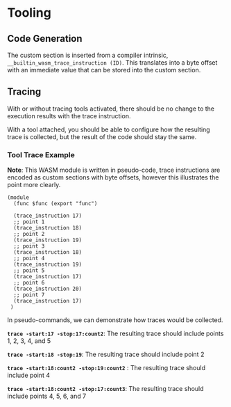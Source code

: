 # Tooling

## Code Generation

The custom section is inserted from a compiler intrinsic, `__builtin_wasm_trace_instruction (ID)`. This translates into a byte offset with an immediate value that can be stored into the custom section.

## Tracing

With or without tracing tools activated, there should be no change to the execution results with the trace instruction. 

With a tool attached, you should be able to configure how the resulting trace is collected, but the result of the code should stay the same.

### Tool Trace Example

**Note**: This WASM module is written in pseudo-code, trace instructions are encoded as custom sections with byte offsets, however this illustrates the point more clearly.

```wasm
(module
  (func $func (export "func")
    
  (trace_instruction 17)
  ;; point 1
  (trace_instruction 18)
  ;; point 2
  (trace_instruction 19)
  ;; point 3
  (trace_instruction 18)
  ;; point 4
  (trace_instruction 19)
  ;; point 5
  (trace_instruction 17)
  ;; point 6
  (trace_instruction 20)
  ;; point 7
  (trace_instruction 17)
 )
```

In pseudo-commands, we can demonstrate how traces would be collected.

__`trace -start:17 -stop:17:count2`__: The resulting trace should include points 1, 2, 3, 4, and 5

__`trace -start:18 -stop:19`__: The resulting trace should include point 2

__`trace -start:18:count2 -stop:19:count2`__ : The resulting trace should include point 4

__`trace -start:18:count2 -stop:17:count3`__: The resulting trace should include points 4, 5, 6, and 7
